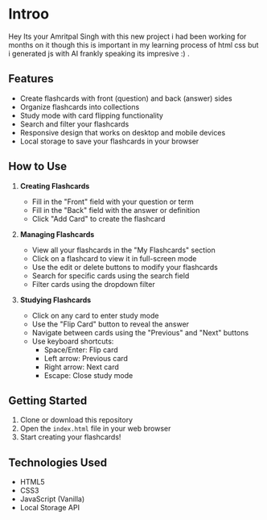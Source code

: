 # Introo

Hey Its your Amritpal Singh with this new project i had been working for months on it though this is important in my learning process of html css but i generated js with AI frankly speaking its impresive :) .

## Features

- Create flashcards with front (question) and back (answer) sides
- Organize flashcards into collections
- Study mode with card flipping functionality
- Search and filter your flashcards
- Responsive design that works on desktop and mobile devices
- Local storage to save your flashcards in your browser

## How to Use

1. **Creating Flashcards**
   - Fill in the "Front" field with your question or term
   - Fill in the "Back" field with the answer or definition
   - Click "Add Card" to create the flashcard

2. **Managing Flashcards**
   - View all your flashcards in the "My Flashcards" section
   - Click on a flashcard to view it in full-screen mode
   - Use the edit or delete buttons to modify your flashcards
   - Search for specific cards using the search field
   - Filter cards using the dropdown filter

3. **Studying Flashcards**
   - Click on any card to enter study mode
   - Use the "Flip Card" button to reveal the answer
   - Navigate between cards using the "Previous" and "Next" buttons
   - Use keyboard shortcuts:
     - Space/Enter: Flip card
     - Left arrow: Previous card
     - Right arrow: Next card
     - Escape: Close study mode

## Getting Started

1. Clone or download this repository
2. Open the `index.html` file in your web browser
3. Start creating your flashcards!

## Technologies Used

- HTML5
- CSS3
- JavaScript (Vanilla)
- Local Storage API
